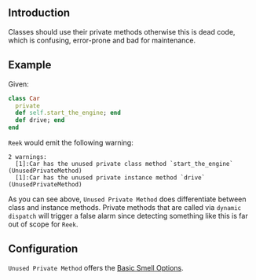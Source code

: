 ## Introduction

Classes should use their private methods otherwise this is dead
code, which is confusing, error-prone and bad for maintenance. 

## Example

Given:

```Ruby
class Car
  private
  def self.start_the_engine; end
  def drive; end
end
```

`Reek` would emit the following warning:

```
2 warnings:
  [1]:Car has the unused private class method `start_the_engine` (UnusedPrivateMethod)
  [1]:Car has the unused private instance method `drive` (UnusedPrivateMethod)
```

As you can see above, `Unused Private Method` does differentiate between class
and instance methods. Private methods that are called via `dynamic dispatch`
will trigger a false alarm since detecting something like this is far out of
scope for `Reek`.

## Configuration

`Unused Private Method` offers the [Basic Smell Options](Basic-Smell-Options.md).

